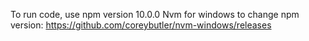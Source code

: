 To run code, use npm version 10.0.0
Nvm for windows to change npm version: https://github.com/coreybutler/nvm-windows/releases
